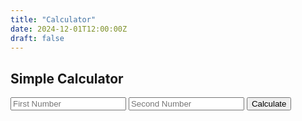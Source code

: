 ```yaml
---
title: "Calculator"
date: 2024-12-01T12:00:00Z
draft: false
---
```


## Simple Calculator

<form id="calculator-form">
  <input type="number" id="num1" placeholder="First Number" required>
  <input type="number" id="num2" placeholder="Second Number" required>
  <button type="submit">Calculate</button>
</form>
<link rel="stylesheet" href="/css/custom.css">

<h3 id="result"></h3>

<script>
  document.getElementById('calculator-form').addEventListener('submit', function(e) {
    e.preventDefault();
    const num1 = parseFloat(document.getElementById('num1').value);
    const num2 = parseFloat(document.getElementById('num2').value);
    if (!isNaN(num1) && !isNaN(num2)) {
      const sum = num1 + num2;
      document.getElementById('result').innerText = `Result: ${sum}`;
    } else {
      document.getElementById('result').innerText = "Please enter valid numbers.";
    }
  });
</script>
